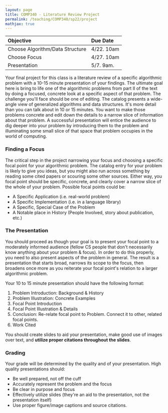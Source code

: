 ```yaml
---
layout: page
title: COMP340 - Literature Review Project
permalink: /teaching/COMP340/sp22/project
mathjax: true
---
```


| Objective | Due Date |
| :-- | :-- |
| Choose Algorithm/Data Structure | 4/22. 10am |
| Choose Focus | 4/27. 10am  |
| Presentation | 5/7. 9am. |


Your final project for this class is a literature review of a specific algorithmic problem with a 10-15 minute presentation of your findings. The ultimate goal here is bring to life one of the algorithmic problems from part II of the text by doing a focused, concrete look at a specific aspect of that problem.  The challenge you'll face should be one of editing. The catalog presents a wide-angle view of generalized algorithms and data structures. It's more detail than you can talk about in 10 or 15 minutes. You want to make those problems concrete and edit down the details to a narrow slice of information about that problem. A successful presentation will entice the audience to dig deeper into your problem by introducing them to the problem and illuminating some small slice of that space that problem occupies in the world of computing.


### Finding a Focus

The critical step in the project narrowing your focus and choosing a specific focal point for your algorithmic problem. The catalog entry for your problem is likely to give you ideas, but you might also run across something by reading some cited papers or scouring some other sources. Either way, you focal point should be specific, concrete, and clearly cover a narrow slice of the whole of your problem.  Possible focal points could be:
* A Specific Application (i.e. real-world problem)
* A Specific Implementation (i.e. in a language library)
* A Specific, Special Case of the Problem
* A Notable place in History (People Involved, story about publication, etc.)

### The Presentation

You should proceed as though your goal is to present your focal point to a moderately informed audience (fellow CS people that don't necessarily know anything about your problem & focus). In order to do this properly, you need to also present aspects of the problem in general. The result is a presentation that starts broad, narrows its scope to the focus, then broadens once more as you reiterate your focal point's relation to a larger algorithmic problem.

Your 10 to 15 minute presentation should have the following format:
1. Problem Introduction: Background & History
2. Problem Illustration: Concrete Examples
3. Focal Point Introduction
4. Focal Point Illustration & Details
5. Conclusion: Re-relate focal point to Problem. Connect it to other, related focal points.
6. Work Cited

You should create slides to aid your presentation, make good use of images over text, and **utilize proper citations throughout the slides**.

### Grading

Your grade will be determined by the quality and of your presentation. High quality presentations should:
* Be well prepared, not off the cuff
* Accurately represent the problem and the focus
* Be clear in purpose and focus
* Effectively utilize slides (they're an aid to the presentation, not the presentation itself)
* Use proper figure/image captions and source citations.
